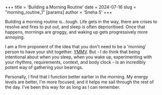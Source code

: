 +++
title = 'Building a Morning Routine'
date = 2024-07-16
slug = "morning_routine_1"
[params]
  author = 'Sneha S'
+++

Building a morning routine is...tough. Life gets in the way, there are crises to resolve and fires to put out, and sleep is often deprioritised. Once that happens, mornings are groggy, and waking up gets progressively more annoying.

I am a firm proponent of the idea that you don't need to be a 'morning' person to have your shit together. [YMMV](https://en.wiktionary.org/wiki/your_mileage_may_vary). But - I do think that being intentional about when you sleep, when you wake up, experimenting with your rhythms, requirements, context, and body clock - is an incredibly potent way of gathering your bearings. 

Personally, I find that I function better earlier in the morning. My energy levels are better, I'm more focused, and it helps me sail through the rest of the day. I've been this way for as long as I can remember.
